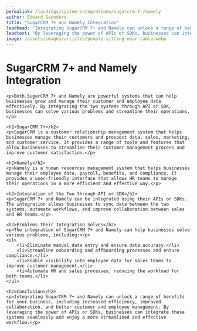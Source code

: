 ```yaml
---
permalink: /landings/system-integrations/sugarcrm-7-/namely
author: Edward Saunders
title: "SugarCRM 7+ and Namely Integration"
leadhead: "Integrating SugarCRM 7+ and Namely can unlock a range of benefits for your business, including increased efficiency, improved collaboration, and better customer and employee management"
leadtext: "By leveraging the power of APIs or SDKs, businesses can integrate these systems seamlessly and enjoy a more streamlined and effective workflow."
image: /assets/images/articles/people-sitting-near-table.webp
---
```

<div class="arttext">	<h1>SugarCRM 7+ and Namely Integration</h1>

	<p>Both SugarCRM 7+ and Namely are powerful systems that can help businesses grow and manage their customer and employee data effectively. By integrating the two systems through API or SDK, businesses can solve various problems and streamline their operations.</p>

	<h2>SugarCRM 7+</h2>
	<p>SugarCRM is a customer relationship management system that helps businesses manage their customers and prospect data, sales, marketing, and customer service. It provides a range of tools and features that allow businesses to streamline their customer management process and improve customer satisfaction.</p>

	<h2>Namely</h2>
	<p>Namely is a human resources management system that helps businesses manage their employee data, payroll, benefits, and compliance. It provides a user-friendly interface that allows HR teams to manage their operations in a more efficient and effective way.</p>

	<h2>Integration of the Two through API or SDK</h2>
	<p>SugarCRM 7+ and Namely can be integrated using their APIs or SDKs. The integration allows businesses to sync data between the two systems, automate workflows, and improve collaboration between sales and HR teams.</p>

	<h2>Problems their Integration Solves</h2>
	<p>The integration of SugarCRM 7+ and Namely can help businesses solve various problems, including:</p>
	<ul>
		<li>Eliminate manual data entry and ensure data accuracy.</li>
		<li>Streamline onboarding and offboarding processes and ensure compliance.</li>
		<li>Enable visibility into employee data for sales teams to improve customer management.</li>
		<li>Automate HR and sales processes, reducing the workload for both teams.</li>
	</ul>

	<h2>Conclusion</h2>
	<p>Integrating SugarCRM 7+ and Namely can unlock a range of benefits for your business, including increased efficiency, improved collaboration, and better customer and employee management. By leveraging the power of APIs or SDKs, businesses can integrate these systems seamlessly and enjoy a more streamlined and effective workflow.</p>
</div>